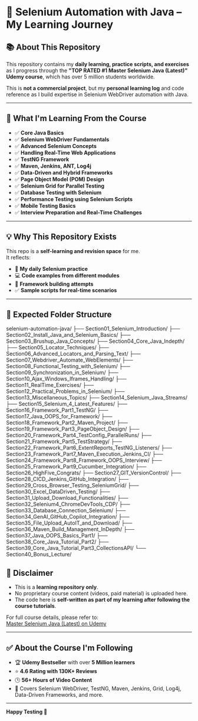 # 🚀 Selenium Automation with Java – My Learning Journey

## 📚 About This Repository
This repository contains my **daily learning, practice scripts, and exercises** as I progress through the **"TOP RATED #1 Master Selenium Java (Latest)" Udemy course**, which has over 5 million students worldwide.

This is **not a commercial project**, but my **personal learning log** and code reference as I build expertise in Selenium WebDriver automation with Java.

---

## 🎯 What I'm Learning From the Course
- ✅ **Core Java Basics**
- ✅ **Selenium WebDriver Fundamentals**
- ✅ **Advanced Selenium Concepts**
- ✅ **Handling Real-Time Web Applications**
- ✅ **TestNG Framework**
- ✅ **Maven, Jenkins, ANT, Log4j**
- ✅ **Data-Driven and Hybrid Frameworks**
- ✅ **Page Object Model (POM) Design**
- ✅ **Selenium Grid for Parallel Testing**
- ✅ **Database Testing with Selenium**
- ✅ **Performance Testing using Selenium Scripts**
- ✅ **Mobile Testing Basics**
- ✅ **Interview Preparation and Real-Time Challenges**

---

## 💡 Why This Repository Exists
This repo is a **self-learning and revision space** for me.  
It reflects:
- 📅 **My daily Selenium practice**
- 💻 **Code examples from different modules**
- 🎯 **Framework building attempts**
- ✅ **Sample scripts for real-time scenarios**

---
## 📂 Expected Folder Structure

selenium-automation-java/
├── Section01_Selenium_Introduction/
├── Section02_Install_Java_and_Selenium_Basics/
├── Section03_Brushup_Java_Concepts/
├── Section04_Core_Java_Indepth/
├── Section05_Locator_Techniques/
├── Section06_Advanced_Locators_and_Parsing_Text/
├── Section07_Webdriver_Automate_WebElements/
├── Section08_Functional_Testing_with_Selenium/
├── Section09_Synchronization_in_Selenium/
├── Section10_Ajax_Windows_Iframes_Handling/
├── Section11_RealTime_Exercises/
├── Section12_Practical_Problems_in_Selenium/
├── Section13_Miscellaneous_Topics/
├── Section14_Selenium_Java_Streams/
├── Section15_Selenium_4_Latest_Features/
├── Section16_Framework_Part1_TestNG/
├── Section17_Java_OOPS_for_Framework/
├── Section18_Framework_Part2_Maven_Project/
├── Section19_Framework_Part3_PageObject_Design/
├── Section20_Framework_Part4_TestConfig_ParallelRuns/
├── Section21_Framework_Part5_TestStrategy/
├── Section22_Framework_Part6_ExtentReports_TestNG_Listeners/
├── Section23_Framework_Part7_Maven_Execution_Jenkins_CI/
├── Section24_Framework_Part8_Framework_OOPS_Interview/
├── Section25_Framework_Part9_Cucumber_Integration/
├── Section26_HighFive_Congrats/
├── Section27_GIT_VersionControl/
├── Section28_CICD_Jenkins_GitHub_Integration/
├── Section29_Cross_Browser_Testing_SeleniumGrid/
├── Section30_Excel_DataDriven_Testing/
├── Section31_Upload_Download_Functionalities/
├── Section32_Selenium4_ChromeDevTools_CDP/
├── Section33_Database_Connection_Selenium/
├── Section34_GenAI_GitHub_Copilot_Integration/
├── Section35_File_Upload_AutoIT_and_Download/
├── Section36_Maven_Build_Management_InDepth/
├── Section37_Java_OOPS_Basics_Part1/
├── Section38_Core_Java_Tutorial_Part2/
├── Section39_Core_Java_Tutorial_Part3_CollectionsAPI/
└── Section40_Bonus_Lecture/


## 🚧 Disclaimer
- This is a **learning repository only**.  
- No proprietary course content (videos, paid material) is uploaded here.  
- The code here is **self-written as part of my learning after following the course tutorials**.

For full course details, please refer to:  
[Master Selenium Java (Latest) on Udemy](https://www.udemy.com/course/selenium-real-time-examplesinterview-questions/)

---

## ✅ About the Course I'm Following
- 🏆 **Udemy Bestseller** with over **5 Million learners**  
- ⭐ **4.6 Rating with 130K+ Reviews**  
- 🕒 **56+ Hours of Video Content**  
- 📄 Covers Selenium WebDriver, TestNG, Maven, Jenkins, Grid, Log4j, Data-Driven Frameworks, and more.

---
**Happy Testing 🚀**
